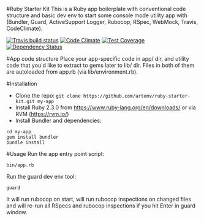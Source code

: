 #Ruby Starter Kit
This is a Ruby app boilerplate with conventional code structure and basic dev env to start some console mode utility app with (Bundler, Guard, ActiveSupport Logger, Rubocop, RSpec, WebMock, Travis, CodeClimate).

[![Travis build status](http://img.shields.io/travis/artemv/ruby-starter-kit.svg?style=flat)](https://travis-ci.org/artemv/ruby-starter-kit)
[![Code Climate](https://codeclimate.com/github/artemv/ruby-starter-kit/badges/gpa.svg)](https://codeclimate.com/github/artemv/ruby-starter-kit)
[![Test Coverage](https://codeclimate.com/github/artemv/ruby-starter-kit/badges/coverage.svg)](https://codeclimate.com/github/artemv/ruby-starter-kit/coverage)
[![Dependency Status](https://gemnasium.com/artemv/ruby-starter-kit.svg)](https://gemnasium.com/artemv/ruby-starter-kit)

#App code structure
Place your app-specific code in app/ dir, and utility code that you'd like to extract to gems later to lib/ dir. Files in both of them are autoloaded from app.rb (via lib/environment.rb).

#Installation
* Clone the repo: `git clone https://github.com/artemv/ruby-starter-kit.git my-app`
* Install Ruby 2.3.0 from https://www.ruby-lang.org/en/downloads/ or via RVM (https://rvm.io/)
* Install Bundler and dependencies:
```
cd my-app
gem install bundler
bundle install
```

#Usage
Run the app entry point script:
```
bin/app.rb
```

Run the guard dev env tool:
```
guard
```
It will run rubocop on start, will run rubocop inspections on changed files and will re-run all RSpecs and rubocop
inspections if you hit Enter in guard window.
